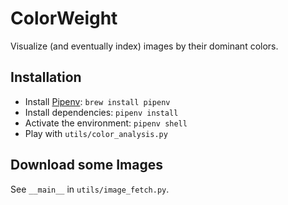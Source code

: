 # ColorWeight

Visualize (and eventually index) images by their dominant colors.

## Installation

 * Install [Pipenv](https://packaging.python.org/tutorials/managing-dependencies/#installing-pipenv): `brew install pipenv`
 * Install dependencies: `pipenv install`
 * Activate the environment: `pipenv shell`
 * Play with `utils/color_analysis.py`

## Download some Images

See `__main__` in `utils/image_fetch.py`.

